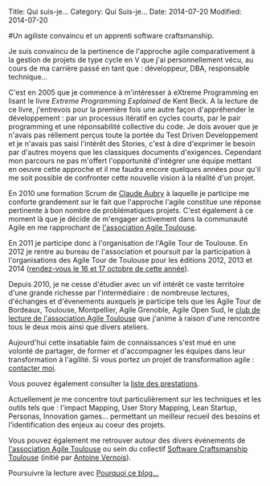 Title: Qui suis-je...
Category: Qui Suis-je...
Date: 2014-07-20
Modified: 2014-07-20

#Un agiliste convaincu et un apprenti software craftsmanship. 

Je suis convaincu de la pertinence de l'approche agile comparativement à la
gestion de projets de type cycle en V que j'ai personnellement vécu, au cours
de ma carrière passé en tant que : développeur, DBA, responsable technique...

C'est en 2005 que je commence à m'intéresser à eXtreme Programming en lisant
le livre *Extreme Programming Explained* de Kent Beck. A la lecture de ce
livre, j'entrevois pour la première fois une autre façon d'appréhender le
développement : par un processus itératif en cycles courts, par le pair
programming et une réponsabilité collective du code. Je dois avouer que je
n'avais pas réllement perçus toute la portée du Test Driven Developpement et
je n'avais pas saisi l'intérêt des Stories, c'est à dire d'exprimer le besoin
par d'autres moyens que les classiques documents d'exigences. Cependant mon
parcours ne pas m'offert l'opportunité d'intégrer une équipe mettant en oeuvre
cette approche et il me faudra encore quelques années pour qu'il me soit
possible de confronter cette nouvelle vision à la réalité d'un projet.

En 2010 une formation Scrum de [Claude Aubry](http://www.aubryconseil.com/) à
laquelle je participe me conforte grandement sur le fait que l'approche
l'agile constitue une réponse pertinente à bon nombre de problématiques
projets. C'est également à ce moment là que je décide de m'engager activement
dans la communauté Agile en me rapprochant de [l'association Agile
Toulouse](http://www.agiletoulouse.fr).

En 2011 je participe donc à l'organisation de l'Agile Tour de Toulouse. En
2012 je rentre au bureau de l'association et poursuit par la participation à
l'organisations des Agile Tour de Toulouse pour les éditions 2012, 2013 et 2014
([rendez-vous le 16 et 17 octobre de cette année](http://tour.agiletoulouse.fr/)).

Depuis 2010, je ne cesse d'étudier avec un vif intérêt ce vaste territoire
d'une grande richesse par l'intermédiaire : de nombreuse lectures, d'échanges
et d'évenements auxquels je participe tels que les Agile Tour de Bordeaux,
Toulouse, Montpellier, Agile Grenoble, Agile Open Sud, le [club de lecture de
l'association Agile Toulouse](http://www.agiletoulouse.fr/club-de-lecture/club-de-lecture-le-9-septembre-2014)
 que j'anime à raison d'une rencontre tous le deux mois ainsi que divers ateliers.

Aujourd'hui cette insatiable faim de connaissances s'est mué en une volonté de
partager, de former et d'accompagner les équipes dans leur transformation à
l'agilité. Si vous portez un projet de transformation agile : [contacter
moi](|filename|/contacter.md).

Vous pouvez également consulter la [liste des prestations](|filename|/contacter.md).

Actuellement je me concentre tout particulièrement sur les techniques et les
outils tels que : l'impact Mapping, User Story Mapping, Lean Startup,
Personas, Innovation games... permettant un meilleur recueil des besoins et
l'identification des enjeux au coeur des projets.

Vous pouvez également me retrouver autour des divers événements de [l'association Agile Toulouse](http://agiletoulouse.fr/) ou sein du collectif [Software Craftsmanship Toulouse](http://www.meetup.com/Software-Craftsmanship-Toulouse/) (initié par [Antoine Vernois](https://blog.crafting-labs.fr/)).  

Poursuivre la lecture avec [Pourquoi ce blog...](http://acassaigne.info/pourquoi-ce-blog.html)